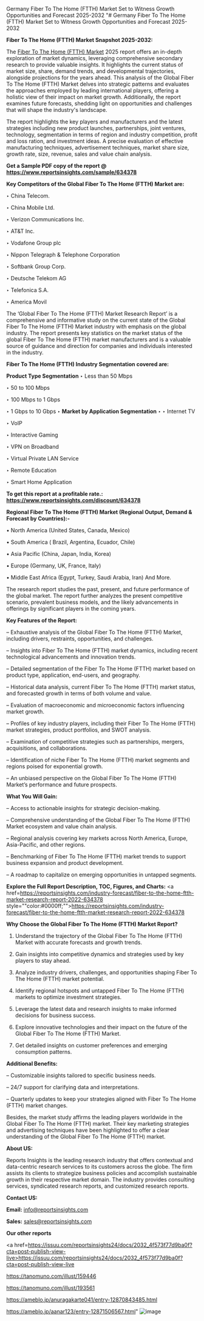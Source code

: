 Germany Fiber To The Home (FTTH) Market Set to Witness Growth Opportunities and Forecast 2025-2032
"# Germany Fiber To The Home (FTTH) Market Set to Witness Growth Opportunities and Forecast 2025-2032

<strong>Fiber To The Home (FTTH) Market Snapshot 2025-2032:</strong>

The <a href=https://www.reportsinsights.com/sample/634378>Fiber To The Home (FTTH) Market</a> 2025 report offers an in-depth exploration of market dynamics, leveraging comprehensive secondary research to provide valuable insights. It highlights the current status of market size, share, demand trends, and developmental trajectories, alongside projections for the years ahead. This analysis of the Global Fiber To The Home (FTTH) Market delves into strategic patterns and evaluates the approaches employed by leading international players, offering a holistic view of their impact on market growth. Additionally, the report examines future forecasts, shedding light on opportunities and challenges that will shape the industry's landscape.

The report highlights the key players and manufacturers and the latest strategies including new product launches, partnerships, joint ventures, technology, segmentation in terms of region and industry competition, profit and loss ration, and investment ideas. A precise evaluation of effective manufacturing techniques, advertisement techniques, market share size, growth rate, size, revenue, sales and value chain analysis.

<strong>Get a Sample PDF copy of the report @ <a href=https://www.reportsinsights.com/sample/634378 style=color:#0000ff;>https://www.reportsinsights.com/sample/634378</a></strong>

<strong>Key Competitors of the Global Fiber To The Home (FTTH) Market are:</strong>

‣ China Telecom.

‣ China Mobile Ltd.

‣ Verizon Communications Inc.

‣ AT&T Inc.

‣ Vodafone Group plc

‣ Nippon Telegraph & Telephone Corporation

‣ Softbank Group Corp.

‣ Deutsche Telekom AG

‣ Telefonica S.A.

‣ America Movil

The ‘Global Fiber To The Home (FTTH) Market Research Report’ is a comprehensive and informative study on the current state of the Global Fiber To The Home (FTTH) Market industry with emphasis on the global industry. The report presents key statistics on the market status of the global Fiber To The Home (FTTH) market manufacturers and is a valuable source of guidance and direction for companies and individuals interested in the industry.

<strong>Fiber To The Home (FTTH) Industry Segmentation covered are:</strong>

<strong>Product Type Segmentation</strong>
‣
Less than 50 Mbps

‣ 50 to 100 Mbps

‣ 100 Mbps to 1 Gbps

‣ 1 Gbps to 10 Gbps
‣ 
<strong>Market by Application Segmentation</strong>
‣
‣  Internet TV

‣ VoIP

‣ Interactive Gaming

‣ VPN on Broadband

‣ Virtual Private LAN Service

‣ Remote Education

‣ Smart Home Application

<strong>To get this report at a profitable rate.: <a href=https://www.reportsinsights.com/discount/634378 style=color:#0000ff;>https://www.reportsinsights.com/discount/634378</a></strong>

<strong>Regional Fiber To The Home (FTTH) Market (Regional Output, Demand &amp; Forecast by Countries):-</strong>

• North America (United States, Canada, Mexico)

• South America ( Brazil, Argentina, Ecuador, Chile)

• Asia Pacific (China, Japan, India, Korea)

• Europe (Germany, UK, France, Italy)

• Middle East Africa (Egypt, Turkey, Saudi Arabia, Iran) And More.

The research report studies the past, present, and future performance of the global market. The report further analyzes the present competitive scenario, prevalent business models, and the likely advancements in offerings by significant players in the coming years.

<strong>Key Features of the Report:</strong>

– Exhaustive analysis of the Global Fiber To The Home (FTTH) Market, including drivers, restraints, opportunities, and challenges.

– Insights into Fiber To The Home (FTTH) market dynamics, including recent technological advancements and innovation trends.

– Detailed segmentation of the Fiber To The Home (FTTH) market based on product type, application, end-users, and geography.

– Historical data analysis, current Fiber To The Home (FTTH) market status, and forecasted growth in terms of both volume and value.

– Evaluation of macroeconomic and microeconomic factors influencing market growth.

– Profiles of key industry players, including their Fiber To The Home (FTTH) market strategies, product portfolios, and SWOT analysis.

– Examination of competitive strategies such as partnerships, mergers, acquisitions, and collaborations.

– Identification of niche Fiber To The Home (FTTH) market segments and regions poised for exponential growth.

– An unbiased perspective on the Global Fiber To The Home (FTTH) Market’s performance and future prospects.

<strong>What You Will Gain:</strong>

– Access to actionable insights for strategic decision-making.

– Comprehensive understanding of the Global Fiber To The Home (FTTH) Market ecosystem and value chain analysis.

– Regional analysis covering key markets across North America, Europe, Asia-Pacific, and other regions.

– Benchmarking of Fiber To The Home (FTTH) market trends to support business expansion and product development.

– A roadmap to capitalize on emerging opportunities in untapped segments.

<strong>Explore the Full Report Description, TOC, Figures, and Charts:</strong>
<a href=https://reportsinsights.com/industry-forecast/fiber-to-the-home-ftth-market-research-report-2022-634378 style=""color:#0000ff;"">https://reportsinsights.com/industry-forecast/fiber-to-the-home-ftth-market-research-report-2022-634378</a>

<strong>Why Choose the Global Fiber To The Home (FTTH) Market Report?</strong>

1. Understand the trajectory of the Global Fiber To The Home (FTTH) Market with accurate forecasts and growth trends.

2. Gain insights into competitive dynamics and strategies used by key players to stay ahead.

3. Analyze industry drivers, challenges, and opportunities shaping Fiber To The Home (FTTH) market potential.

4. Identify regional hotspots and untapped Fiber To The Home (FTTH) markets to optimize investment strategies.

5. Leverage the latest data and research insights to make informed decisions for business success.

6. Explore innovative technologies and their impact on the future of the Global Fiber To The Home (FTTH) Market.

7. Get detailed insights on customer preferences and emerging consumption patterns.

<strong>Additional Benefits:</strong>

– Customizable insights tailored to specific business needs.

– 24/7 support for clarifying data and interpretations.

– Quarterly updates to keep your strategies aligned with Fiber To The Home (FTTH) market changes.

Besides, the market study affirms the leading players worldwide in the Global Fiber To The Home (FTTH) market. Their key marketing strategies and advertising techniques have been highlighted to offer a clear understanding of the Global Fiber To The Home (FTTH) market.

<strong><strong>About US</strong>:</strong>

Reports Insights is the leading research industry that offers contextual and data-centric research services to its customers across the globe. The firm assists its clients to strategize business policies and accomplish sustainable growth in their respective market domain. The industry provides consulting services, syndicated research reports, and customized research reports.

<strong>Contact US:</strong>

<p class=><b>Email:</b> <a href=mailto:info@reportsinsights.com>info@reportsinsights.com</a></p>
<p class=><b>Sales:</b> <a href=mailto:sales@reportsinsights.com>sales@reportsinsights.com</a></p>

<strong>Our other reports</strong>

<a href=https://issuu.com/reportsinsights24/docs/2032_4f573f77d9ba0f?cta=post-publish-view-live>https://issuu.com/reportsinsights24/docs/2032_4f573f77d9ba0f?cta=post-publish-view-live</a>

<a href=https://tanomuno.com/illust/159446>https://tanomuno.com/illust/159446</a>

<a href=https://tanomuno.com/illust/193561>https://tanomuno.com/illust/193561</a>

<a href=https://ameblo.jp/anuragakarte041/entry-12870843485.html>https://ameblo.jp/anuragakarte041/entry-12870843485.html</a>

<a href=https://ameblo.jp/aanar123/entry-12871506567.html>https://ameblo.jp/aanar123/entry-12871506567.html</a>"
![image](https://github.com/user-attachments/assets/bb3e7a00-d501-4ba3-bff8-b66ed48d50a0)
